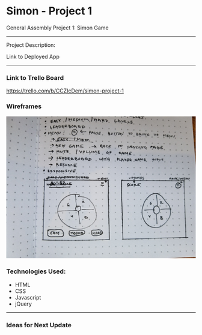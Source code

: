 # Simon - Project 1
General Assembly Project 1: Simon Game

---


Project Description:



Link to Deployed App


---

### Link to Trello Board
https://trello.com/b/CCZIcDem/simon-project-1


### Wireframes
<img src= ./images/wireframes.jpg>

### Technologies Used:
* HTML
* CSS
* Javascript
* jQuery


---

### Ideas for Next Update